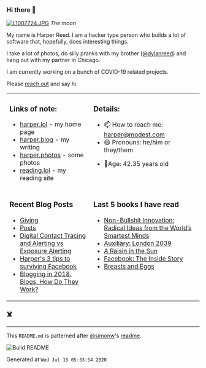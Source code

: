 ### Hi there 👋



<!-- photos starts -->
[![L1007724.JPG](https://harper.photos/photos/l1007724.jpg/L1007724_hu74dd33d5683317bd0e7cd1a519090979_194748_1200x0_resize_q75_box.JPG)](https://harper.photos/photos/l1007724.jpg/) 
 *The moon*
<!-- photos ends -->

<!-- bio starts -->
My name is Harper Reed. I am a hacker type person who builds a lot of software that, hopefully, does interesting things. 

I take a lot of photos, do silly pranks with my brother ([@dylanreed](http://twitter.com/dylanreed)) and hang out with my partner in Chicago. 

I am currently working on a bunch of COVID-19 related projects.

Please [reach out](mailto:harper@modest.com) and say hi. 

<!-- bio ends -->



<table><tr><td valign="top">

### Links of note: 

<!-- links starts -->
- [harper.lol](harperreed.com) - my home page
- [harper.blog](http://harper.blog) - my writing
- [harper.photos](http://harper.photos) - some photos
- [reading.lol](http://reading.lol) - my reading site
<!-- links ends -->

</td><td valign="top">

### Details: 

<!-- details starts -->
- 📫 How to reach me: [harper@modest.com](mailto:harper@modest.com)
- 😄 Pronouns: he/him or they/them
<!-- age starts -->
- 👨Age: 42.35 years old
<!-- age ends -->
<!-- details ends -->

</td></tr><tr><td valign="top">

### Recent Blog Posts

<!-- blog starts -->
* [Giving](https://harper.blog/2020/06/04/giving/)
* [Posts](https://harper.blog/post/)
* [Digital Contact Tracing and Alerting vs Exposure Alerting](https://harper.blog/2020/04/22/digital-contact-tracing-and-alerting-vs-exposure-alerting/)
* [Harper's 3 tips to surviving Facebook](https://harper.blog/2018/10/11/harpers-3-tips-to-surviving-facebook/)
* [Blogging in 2018. Blogs, How Do They Work?](https://harper.blog/2018/07/08/blogging-in-2018.-blogs-how-do-they-work/)
<!-- blog ends -->

</td><td valign="top">


### Last 5 books I have read

<!-- books starts -->
* [Non-Bullshit Innovation: Radical Ideas from the World’s Smartest Minds](https://reading.lol/books/non-bullshit-innovation-radical-ideas-from-the-worlds-smartest-minds/)
* [Auxiliary: London 2039](https://reading.lol/books/auxiliary-london-2039/)
* [A Raisin in the Sun](https://reading.lol/books/a-raisin-in-the-sun/)
* [Facebook: The Inside Story](https://reading.lol/books/facebook-the-inside-story/)
* [Breasts and Eggs](https://reading.lol/books/breasts-and-eggs/)
<!-- books ends -->

</td></tr></table>

### ☠️


-----

This `README.md` is patterned after [@simonw](https://twitter.com/simonw)'s [readme](https://simonwillison.net/2020/Jul/10/self-updating-profile-readme/). 

![Build README](https://github.com/harperreed/harperreed/workflows/Build%20README/badge.svg?branch=master&event=workflow_dispatch)

<!-- date starts -->
Generated at `Wed Jul 15 05:33:54 2020`
<!-- date ends -->


